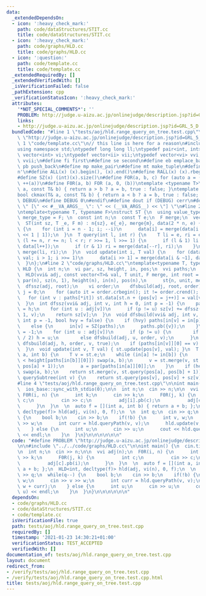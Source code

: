 ```yaml
---
data:
  _extendedDependsOn:
  - icon: ':heavy_check_mark:'
    path: code/dataStructures/STIT.cc
    title: code/dataStructures/STIT.cc
  - icon: ':heavy_check_mark:'
    path: code/graphs/HLD.cc
    title: code/graphs/HLD.cc
  - icon: ':question:'
    path: code/template.cc
    title: code/template.cc
  _extendedRequiredBy: []
  _extendedVerifiedWith: []
  _isVerificationFailed: false
  _pathExtension: cpp
  _verificationStatusIcon: ':heavy_check_mark:'
  attributes:
    '*NOT_SPECIAL_COMMENTS*': ''
    PROBLEM: http://judge.u-aizu.ac.jp/onlinejudge/description.jsp?id=GRL_5_D
    links:
    - http://judge.u-aizu.ac.jp/onlinejudge/description.jsp?id=GRL_5_D
  bundledCode: "#line 1 \"tests/aoj/hld.range_query_on_tree.test.cpp\"\n#define PROBLEM\
    \ \"http://judge.u-aizu.ac.jp/onlinejudge/description.jsp?id=GRL_5_D\"\n\n#line\
    \ 1 \"code/template.cc\"\n// this line is here for a reason\n#include <bits/stdc++.h>\n\
    using namespace std;\ntypedef long long ll;\ntypedef pair<int, int> ii;\ntypedef\
    \ vector<int> vi;\ntypedef vector<ii> vii;\ntypedef vector<vi> vvi;\ntypedef vector<vii>\
    \ vvii;\n#define fi first\n#define se second\n#define eb emplace_back\n#define\
    \ pb push_back\n#define mp make_pair\n#define mt make_tuple\n#define endl '\\\
    n'\n#define ALL(x) (x).begin(), (x).end()\n#define RALL(x) (x).rbegin(), (x).rend()\n\
    #define SZ(x) (int)(x).size()\n#define FOR(a, b, c) for (auto a = (b); (a) < (c);\
    \ ++(a))\n#define F0R(a, b) FOR (a, 0, (b))\ntemplate <typename T>\nbool ckmin(T&\
    \ a, const T& b) { return a > b ? a = b, true : false; }\ntemplate <typename T>\n\
    bool ckmax(T& a, const T& b) { return a < b ? a = b, true : false; }\n#ifndef\
    \ DEBUG\n#define DEBUG 0\n#endif\n#define dout if (DEBUG) cerr\n#define dvar(...)\
    \ \" [\" << #__VA_ARGS__ \": \" << (__VA_ARGS__) << \"] \"\n#line 2 \"code/dataStructures/STIT.cc\"\
    \ntemplate<typename T, typename F>\nstruct ST {\n  using value_type = T;\n  using\
    \ merge_type = F; \n  const int n;\n  const T e;\n  F merge;\n  vector<T> data;\n\
    \  ST(int sz, T _e, F m) : n{sz}, e{_e}, merge{m}, data(2 * n, e) {}\n  void build()\
    \ {\n    for (int i = n - 1; i; --i)\n      data[i] = merge(data[i << 1], data[i\
    \ << 1 | 1]);\n  }\n  T query(int l, int r) {\n    T li = e, ri = e;\n    for\
    \ (l += n, r += n; l < r; r >>= 1, l >>= 1) {\n      if (l & 1) li = merge(li,\
    \ data[l++]);\n      if (r & 1) ri = merge(data[--r], ri);\n    }\n    return\
    \ merge(li, ri);\n  }\n  void update(int i, T val) {\n    for (data[i += n] =\
    \ val; i > 1; i >>= 1)\n      data[i >> 1] = merge(data[i & ~1], data[i | 1]);\n\
    \  }\n};\n#line 2 \"code/graphs/HLD.cc\"\ntemplate<typename T, typename F>\nstruct\
    \ HLD {\n  int n;\n  vi par, sz, height, in, pos;\n  vvi paths;\n  ST<T, F> st;\n\
    \  HLD(vvi& adj, const vector<T>& val, T unit, F merge, int root = 0)\n    : n{SZ(adj)},\
    \ par(n), sz(n, 1), height(n), in(n), pos(n),\n      st{n, unit, merge} {\n  \
    \  dfssz(adj, root);\n    vi order;\n    dfsbuild(adj, root, order);\n    int\
    \ j = 0;\n    for (auto it = order.crbegin(); it != order.crend(); ++it)\n   \
    \   for (int v : paths[*it]) st.data[st.n + (pos[v] = j++)] = val[v];\n    st.build();\n\
    \  }\n  int dfssz(vvi& adj, int v, int h = 0, int p = -1) {\n    par[v] = p; height[v]\
    \ = h;\n    for (int u : adj[v])\n      if (p != u) sz[v] += dfssz(adj, u, h +\
    \ 1, v);\n    return sz[v];\n  }\n  void dfsbuild(vvi& adj, int v, vi& order,\
    \ int p = -1, bool hvy = false) {\n    if (hvy) paths[in[v] = in[p]].pb(v); \n\
    \    else {\n      in[v] = SZ(paths);\n      paths.pb({v});\n    }\n    int h\
    \ = -1;\n    for (int u : adj[v])\n      if (p != u) {\n        if (sz[u] > sz[v]\
    \ / 2) h = u;\n        else dfsbuild(adj, u, order, v);\n      }\n    if (~h)\
    \ dfsbuild(adj, h, order, v, true);\n    if (paths[in[v]][0] == v) order.pb(in[v]);\n\
    \  }\n  void update(int v, T val) { st.update(pos[v], val); }\n  T queryPath(int\
    \ a, int b) {\n    T v = st.e;\n    while (in[a] != in[b]) {\n      if (height[paths[in[a]][0]]\
    \ < height[paths[in[b]][0]]) swap(a, b);\n      v = st.merge(v, st.query(pos[paths[in[a]][0]],\
    \ pos[a] + 1));\n      a = par[paths[in[a]][0]];\n    }\n    if (height[a] > height[b])\
    \ swap(a, b);\n    return st.merge(v, st.query(pos[a], pos[b] + 1));\n  }\n  T\
    \ querySubtree(int v) {\n    return st.query(pos[v], pos[v] + sz[v]);\n  }\n};\n\
    #line 4 \"tests/aoj/hld.range_query_on_tree.test.cpp\"\n\nint main() {\n  cin.tie(0);\n\
    \  ios_base::sync_with_stdio(0);\n\n  int n;\n  cin >> n;\n\n  vvi adj(n);\n \
    \ F0R(i, n) {\n      int k;\n      cin >> k;\n      F0R(j, k) {\n          int\
    \ c;\n          cin >> c;\n          adj[i].pb(c);\n          adj[c].pb(i);\n\
    \      }\n  }\n  \n  auto f = [](int a, int b) { return a + b; };\n  HLD<int,\
    \ decltype(f)> hld(adj, vi(n), 0, f);\n  \n  int q;\n  cin >> q;\n  while(q--)\
    \ {\n    bool b;\n    cin >> b;\n    if(!b) {\n      int v, w;\n      cin >> v\
    \ >> w;\n      int curr = hld.queryPath(v, v);\n      hld.update(v, w + curr);\n\
    \    } else {\n      int u;\n      cin >> u;\n      cout << hld.queryPath(0, u)\
    \ << endl;\n    }\n  }\n}\n\n\n\n\n\n"
  code: "#define PROBLEM \"http://judge.u-aizu.ac.jp/onlinejudge/description.jsp?id=GRL_5_D\"\
    \n\n#include \"../../code/graphs/HLD.cc\"\n\nint main() {\n  cin.tie(0);\n  ios_base::sync_with_stdio(0);\n\
    \n  int n;\n  cin >> n;\n\n  vvi adj(n);\n  F0R(i, n) {\n      int k;\n      cin\
    \ >> k;\n      F0R(j, k) {\n          int c;\n          cin >> c;\n          adj[i].pb(c);\n\
    \          adj[c].pb(i);\n      }\n  }\n  \n  auto f = [](int a, int b) { return\
    \ a + b; };\n  HLD<int, decltype(f)> hld(adj, vi(n), 0, f);\n  \n  int q;\n  cin\
    \ >> q;\n  while(q--) {\n    bool b;\n    cin >> b;\n    if(!b) {\n      int v,\
    \ w;\n      cin >> v >> w;\n      int curr = hld.queryPath(v, v);\n      hld.update(v,\
    \ w + curr);\n    } else {\n      int u;\n      cin >> u;\n      cout << hld.queryPath(0,\
    \ u) << endl;\n    }\n  }\n}\n\n\n\n\n\n"
  dependsOn:
  - code/graphs/HLD.cc
  - code/dataStructures/STIT.cc
  - code/template.cc
  isVerificationFile: true
  path: tests/aoj/hld.range_query_on_tree.test.cpp
  requiredBy: []
  timestamp: '2021-01-23 14:30:21+01:00'
  verificationStatus: TEST_ACCEPTED
  verifiedWith: []
documentation_of: tests/aoj/hld.range_query_on_tree.test.cpp
layout: document
redirect_from:
- /verify/tests/aoj/hld.range_query_on_tree.test.cpp
- /verify/tests/aoj/hld.range_query_on_tree.test.cpp.html
title: tests/aoj/hld.range_query_on_tree.test.cpp
---
```

